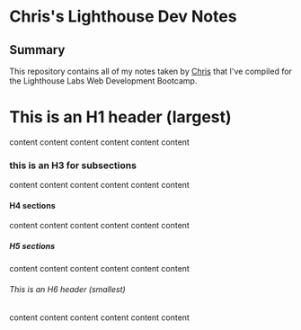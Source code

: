 # Chris's Lighthouse Dev Notes
## Summary 
This repository contains all of my notes taken by [Chris](https://github.com/ChrisPytel) that I've compiled for the Lighthouse Labs Web Development Bootcamp.


# This is an H1 header (largest)
content content content content content content 
### this is an H3 for subsections
content content content content content content 
#### H4 sections
content content content content content content 
##### H5 sections
content content content content content content 
###### This is an H6 header (smallest)
content content content content content content 